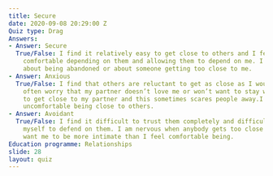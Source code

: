 ```yaml
---
title: Secure
date: 2020-09-08 20:29:00 Z
Quiz type: Drag
Answers:
- Answer: Secure
  True/False: I find it relatively easy to get close to others and I feel relatively
    comfortable depending on them and allowing them to depend on me. I don’t worry
    about being abandoned or about someone getting too close to me.
- Answer: Anxious
  True/False: I find that others are reluctant to get as close as I would like. I
    often worry that my partner doesn’t love me or won’t want to stay with me. I want
    to get close to my partner and this sometimes scares people away.I am somewhat
    uncomfortable being close to others.
- Answer: Avoidant
  True/False: I find it difficult to trust them completely and difficult to allow
    myself to defend on them. I am nervous when anybody gets too close and people
    want me to be more intimate than I feel comfortable being.
Education programme: Relationships
slide: 28
layout: quiz
---
```


